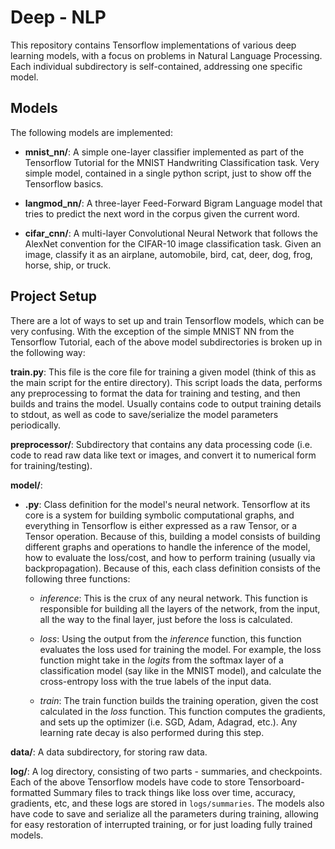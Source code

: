 # Deep - NLP #

This repository contains Tensorflow implementations of various deep learning models, with a focus
on problems in Natural Language Processing. Each individual subdirectory is self-contained, addressing
one specific model. 

## Models ##
The following models are implemented:

+ **mnist_nn/**: A simple one-layer classifier implemented as part of the Tensorflow Tutorial for the
                 MNIST Handwriting Classification task. Very simple model, contained in a single 
                 python script, just to show off the Tensorflow basics.
                 
+ **langmod_nn/**: A three-layer Feed-Forward Bigram Language model that tries to predict the next 
                   word in the corpus given the current word. 
                   
+ **cifar_cnn/**: A multi-layer Convolutional Neural Network that follows the AlexNet convention for
                  the CIFAR-10 image classification task. Given an image, classify it as an 
                  airplane, automobile, bird, cat, deer, dog, frog, horse, ship, or truck.
                  
## Project Setup ##
There are a lot of ways to set up and train Tensorflow models, which can be very confusing. With
the exception of the simple MNIST NN from the Tensorflow Tutorial, each of the above model 
subdirectories is broken up in the following way:

**train.py**: This file is the core file for training a given model (think of this as the main 
              script for the entire directory). This script loads the data, performs any 
              preprocessing to format the data for training and testing, and then builds and trains
              the model. Usually contains code to output training details to stdout, as well as 
              code to save/serialize the model parameters periodically.
              
**preprocessor/**: Subdirectory that contains any data processing code (i.e. code to read raw data
                   like text or images, and convert it to numerical form for training/testing).
                   
**model/**:
  
  - **<model>.py**: Class definition for the model's neural network. Tensorflow at its core is a 
                  system for building symbolic computational graphs, and everything in Tensorflow
                  is either expressed as a raw Tensor, or a Tensor operation. Because of this,
                  building a model consists of building different graphs and operations to handle
                  the inference of the model, how to evaluate the loss/cost, and how to perform
                  training (usually via backpropagation). 
                  Because of this, each class definition consists of the following three functions:
    
    + *inference*: This is the crux of any neural network. This function is responsible for building
                   all the layers of the network, from the input, all the way to the final layer,
                   just before the loss is calculated.
    
    + *loss*: Using the output from the *inference* function, this function evaluates the loss used
              for training the model. For example, the loss function might take in the *logits* from
              the softmax layer of a classification model (say like in the MNIST model), and calculate
              the cross-entropy loss with the true labels of the input data.
              
    + *train*: The train function builds the training operation, given the cost calculated in the
               *loss* function. This function computes the gradients, and sets up the optimizer
               (i.e. SGD, Adam, Adagrad, etc.). Any learning rate decay is also performed during
               this step.
               
**data/**: A data subdirectory, for storing raw data.

**log/**: A log directory, consisting of two parts - summaries, and checkpoints. Each of the above
          Tensorflow models have code to store Tensorboard-formatted Summary files to track things
          like loss over time, accuracy, gradients, etc, and these logs are stored in `logs/summaries`.
          The models also have code to save and serialize all the parameters during training, allowing
          for easy restoration of interrupted training, or for just loading fully trained models.
 